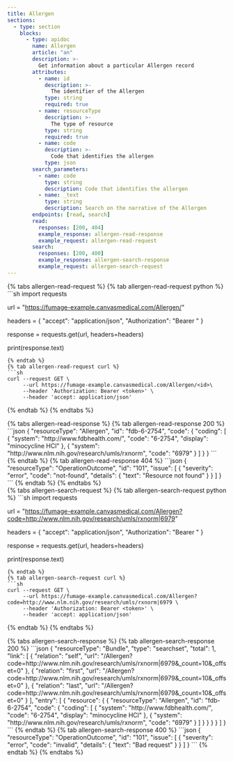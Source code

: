 ```yaml
---
title: Allergen
sections:
  - type: section
    blocks:
      - type: apidoc
        name: Allergen
        article: "an"
        description: >-
          Get information about a particular Allergen record
        attributes:
          - name: id
            description: >-
              The identifier of the Allergen
            type: string
            required: true
          - name: resourceType
            description: >-
              The type of resource
            type: string
            required: true
          - name: code
            description: >-
              Code that identifies the allergen
            type: json
        search_parameters:
          - name: code
            type: string
            description: Code that identifies the allergen
          - name: _text
            type: string
            description: Search on the narrative of the Allergen
        endpoints: [read, search]
        read:
          responses: [200, 404]
          example_response: allergen-read-response
          example_request: allergen-read-request
        search:
          responses: [200, 400]
          example_response: allergen-search-response
          example_request: allergen-search-request
---
```

<div id="allergen-read-request">
{% tabs allergen-read-request %}
{% tab allergen-read-request python %}
```sh
import requests

url = "https://fumage-example.canvasmedical.com/Allergen/<id>"

headers = {
    "accept": "application/json",
    "Authorization": "Bearer <token>"
}

response = requests.get(url, headers=headers)

print(response.text)
```
{% endtab %}
{% tab allergen-read-request curl %}
```sh
curl --request GET \
     --url https://fumage-example.canvasmedical.com/Allergen/<id>\
     --header 'Authorization: Bearer <token>' \
     --header 'accept: application/json'
```
{% endtab %}
{% endtabs %}
</div>

<div id="allergen-read-response">
{% tabs allergen-read-response %}
{% tab allergen-read-response 200 %}
```json
{
    "resourceType": "Allergen",
    "id": "fdb-6-2754",
    "code": {
        "coding": [
            {
                "system": "http://www.fdbhealth.com/",
                "code": "6-2754",
                "display": "minocycline HCl"
            },
            {
                "system": "http://www.nlm.nih.gov/research/umls/rxnorm",
                "code": "6979"
            }
        ]
    }
}
```
{% endtab %}
{% tab allergen-read-response 404 %}
```json
{
  "resourceType": "OperationOutcome",
  "id": "101",
  "issue": [
    {
      "severity": "error",
      "code": "not-found",
      "details": {
        "text": "Resource not found"
      }
    }
  ]
}
```
{% endtab %}
{% endtabs %}
</div>

<div id="allergen-search-request">
{% tabs allergen-search-request %}
{% tab allergen-search-request python %}
```sh
import requests

url = "https://fumage-example.canvasmedical.com/Allergen?code=http://www.nlm.nih.gov/research/umls/rxnorm|6979"

headers = {
    "accept": "application/json",
    "Authorization": "Bearer <token>"
}

response = requests.get(url, headers=headers)

print(response.text)
```
{% endtab %}
{% tab allergen-search-request curl %}
```sh
curl --request GET \
     --url https://fumage-example.canvasmedical.com/Allergen?code=http://www.nlm.nih.gov/research/umls/rxnorm|6979 \
     --header 'Authorization: Bearer <token>' \
     --header 'accept: application/json'
```
{% endtab %}
{% endtabs %}
</div>

<div id="allergen-search-response">
{% tabs allergen-search-response %}
{% tab allergen-search-response 200 %}
```json
{
    "resourceType": "Bundle",
    "type": "searchset",
    "total": 1,
    "link": [
        {
            "relation": "self",
            "url": "/Allergen?code=http://www.nlm.nih.gov/research/umls/rxnorm|6979&_count=10&_offset=0"
        },
        {
            "relation": "first",
            "url": "/Allergen?code=http://www.nlm.nih.gov/research/umls/rxnorm|6979&_count=10&_offset=0"
        },
        {
            "relation": "last",
            "url": "/Allergen?code=http://www.nlm.nih.gov/research/umls/rxnorm|6979&_count=10&_offset=0"
        }
    ],
    "entry": [
        {
            "resource": {
                {
                    "resourceType": "Allergen",
                    "id": "fdb-6-2754",
                    "code": {
                        "coding": [
                            {
                                "system": "http://www.fdbhealth.com/",
                                "code": "6-2754",
                                "display": "minocycline HCl"
                            },
                            {
                                "system": "http://www.nlm.nih.gov/research/umls/rxnorm",
                                "code": "6979"
                            }
                        ]
                    }
                }    
            }
        }
    ]
}
```
{% endtab %}
{% tab allergen-search-response 400 %}
```json
{
  "resourceType": "OperationOutcome",
  "id": "101",
  "issue": [
    {
      "severity": "error",
      "code": "invalid",
      "details": {
        "text": "Bad request"
      }
    }
  ]
}
```
{% endtab %}
{% endtabs %}
</div>


